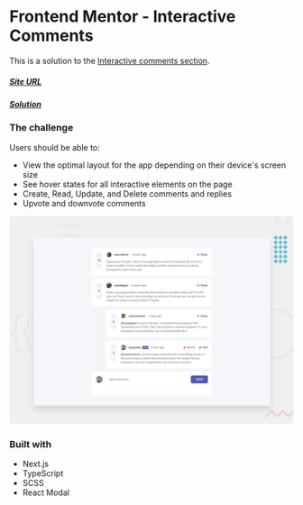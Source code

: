 # Frontend Mentor - Interactive Comments

This is a solution to the [Interactive comments section](https://www.frontendmentor.io/challenges/interactive-comments-section-iG1RugEG9).

##### [Site URL](https://interactive-comments-nine.vercel.app/) 
##### [Solution](https://www.frontendmentor.io/solutions/interactive-comments-with-nextjs-ts-pGwkZTnph)

### The challenge

Users should be able to:

- View the optimal layout for the app depending on their device's screen size
- See hover states for all interactive elements on the page
- Create, Read, Update, and Delete comments and replies
- Upvote and downvote comments

![](./public/design/desktop-preview.jpg)

### Built with
- Next.js
- TypeScript
- SCSS
- React Modal
